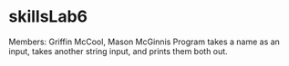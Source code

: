 # skillsLab6
Members: Griffin McCool, Mason McGinnis
Program takes a name as an input, takes another string input, and prints them both out.
